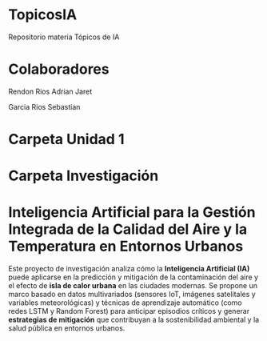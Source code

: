 # TopicosIA
Repositorio materia Tópicos de IA


# Colaboradores
Rendon Rios Adrian Jaret

Garcia Rios Sebastian

# Carpeta Unidad 1

# Carpeta Investigación

# Inteligencia Artificial para la Gestión Integrada de la Calidad del Aire y la Temperatura en Entornos Urbanos

Este proyecto de investigación analiza cómo la **Inteligencia Artificial (IA)** puede aplicarse en la predicción y mitigación de la contaminación del aire y el efecto de **isla de calor urbana** en las ciudades modernas. Se propone un marco basado en datos multivariados (sensores IoT, imágenes satelitales y variables meteorológicas) y técnicas de aprendizaje automático (como redes LSTM y Random Forest) para anticipar episodios críticos y generar **estrategias de mitigación** que contribuyan a la sostenibilidad ambiental y la salud pública en entornos urbanos.

